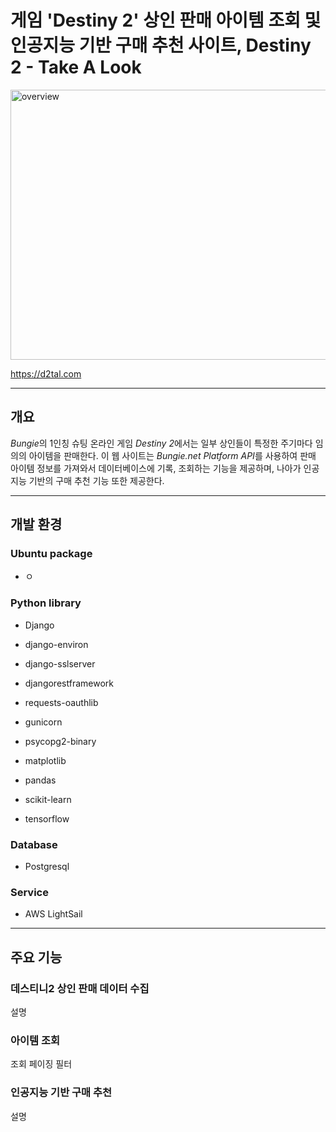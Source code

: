 # 게임 'Destiny 2' 상인 판매 아이템 조회 및 인공지능 기반 구매 추천 사이트, Destiny 2 - Take A Look

<img src="https://user-images.githubusercontent.com/42332051/231317411-e5c17825-fcc8-41de-8470-428e972f80a8.png" title="overview" width="768" height="432">

https://d2tal.com

---

## 개요

*Bungie*의 1인칭 슈팅 온라인 게임 *Destiny 2*에서는 일부 상인들이 특정한 주기마다 임의의 아이템을 판매한다. 이 웹 사이트는 *Bungie.net Platform API*를 사용하여 판매 아이템 정보를 가져와서 데이터베이스에 기록, 조회하는 기능을 제공하며, 나아가 인공지능 기반의 구매 추천 기능 또한 제공한다.

---

## 개발 환경

### Ubuntu package

- ㅇ

### Python library

- Django
- django-environ
- django-sslserver
- djangorestframework
- requests-oauthlib

- gunicorn
- psycopg2-binary

- matplotlib
- pandas

- scikit-learn
- tensorflow

### Database

- Postgresql

### Service

- AWS LightSail

---

## 주요 기능

### 데스티니2 상인 판매 데이터 수집

설명

### 아이템 조회

조회
페이징
필터

### 인공지능 기반 구매 추천

설명
